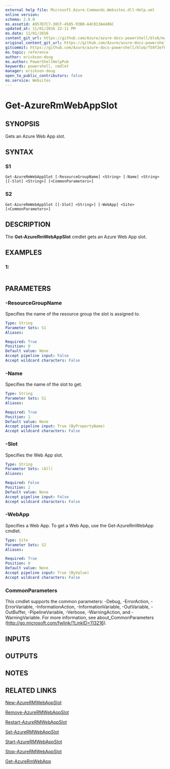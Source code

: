 ```yaml
---
external help file: Microsoft.Azure.Commands.Websites.dll-Help.xml
online version:
schema: 2.0.0
ms.assetid: A957D7C7-30CF-4505-93B0-A4C013A4406C
updated_at: 11/01/2016 22:11 PM
ms.date: 11/01/2016
content_git_url: https://github.com/Azure/azure-docs-powershell/blob/master/azureps-cmdlets-docs/ResourceManager/AzureRM.Websites/v2.1.0/Get-AzureRMWebAppSlot.md
original_content_git_url: https://github.com/Azure/azure-docs-powershell/blob/master/azureps-cmdlets-docs/ResourceManager/AzureRM.Websites/v2.1.0/Get-AzureRMWebAppSlot.md
gitcommit: https://github.com/Azure/azure-docs-powershell/blob/f59f3ef60bc592383812213e69fd77ba950759ed
ms.topic: reference
author: erickson-doug
ms.author: PowerShellHelpPub
keywords: powershell, cmdlet
manager: erickson-doug
open_to_public_contributors: false
ms.service: Websites
---
```


# Get-AzureRmWebAppSlot

## SYNOPSIS
Gets an Azure Web App slot.

## SYNTAX

### S1
```
Get-AzureRmWebAppSlot [-ResourceGroupName] <String> [-Name] <String> [[-Slot] <String>] [<CommonParameters>]
```

### S2
```
Get-AzureRmWebAppSlot [[-Slot] <String>] [-WebApp] <Site> [<CommonParameters>]
```

## DESCRIPTION
The **Get-AzureRmWebAppSlot** cmdlet gets an Azure Web App slot.

## EXAMPLES

### 1:
```

```

## PARAMETERS

### -ResourceGroupName
Specifies the name of the resource group the slot is assigned to.

```yaml
Type: String
Parameter Sets: S1
Aliases: 

Required: True
Position: 0
Default value: None
Accept pipeline input: False
Accept wildcard characters: False
```

### -Name
Specifies the name of the slot to get.

```yaml
Type: String
Parameter Sets: S1
Aliases: 

Required: True
Position: 1
Default value: None
Accept pipeline input: True (ByPropertyName)
Accept wildcard characters: False
```

### -Slot
Specifies the Web App slot.

```yaml
Type: String
Parameter Sets: (All)
Aliases: 

Required: False
Position: 2
Default value: None
Accept pipeline input: False
Accept wildcard characters: False
```

### -WebApp
Specifies a Web App.
To get a Web App, use the Get-AzureRmWebApp cmdlet.

```yaml
Type: Site
Parameter Sets: S2
Aliases: 

Required: True
Position: 0
Default value: None
Accept pipeline input: True (ByValue)
Accept wildcard characters: False
```

### CommonParameters
This cmdlet supports the common parameters: -Debug, -ErrorAction, -ErrorVariable, -InformationAction, -InformationVariable, -OutVariable, -OutBuffer, -PipelineVariable, -Verbose, -WarningAction, and -WarningVariable. For more information, see about_CommonParameters (http://go.microsoft.com/fwlink/?LinkID=113216).

## INPUTS

## OUTPUTS

## NOTES

## RELATED LINKS

[New-AzureRMWebAppSlot](./New-AzureRMWebAppSlot.md)

[Remove-AzureRMWebAppSlot](./Remove-AzureRMWebAppSlot.md)

[Restart-AzureRMWebAppSlot](./Restart-AzureRMWebAppSlot.md)

[Set-AzureRMWebAppSlot](./Set-AzureRMWebAppSlot.md)

[Start-AzureRMWebAppSlot](./Start-AzureRMWebAppSlot.md)

[Stop-AzureRMWebAppSlot](./Stop-AzureRMWebAppSlot.md)

[Get-AzureRmWebApp](./Get-AzureRmWebApp.md)


